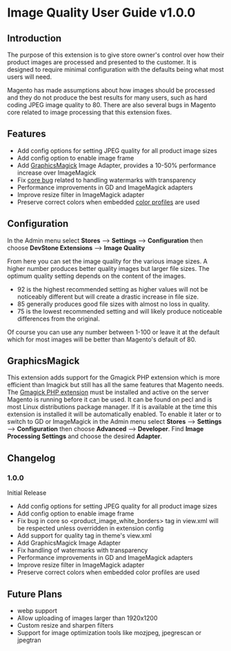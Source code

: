 
Image Quality User Guide v1.0.0
======

Introduction
------
The purpose of this extension is to give store owner's control over how their product images
are processed and presented to the customer. It is designed to require minimal configuration with the
defaults being what most users will need.

Magento has made assumptions about how images should be processed and they do not produce the best results 
for many users, such as hard coding JPEG image quality to 80. There are also several bugs in Magento core related to 
image processing that this extension fixes. 

Features
------
* Add config options for setting JPEG quality for all product image sizes
* Add config option to enable image frame
* Add [GraphicsMagick](http://www.graphicsmagick.org/) Image Adapter, provides a 10-50% performance increase over ImageMagick
* Fix [core bug](https://github.com/magento/magento2/issues/10661) related to handling watermarks with transparency 
* Performance improvements in GD and ImageMagick adapters
* Improve resize filter in ImageMagick adapter
* Preserve correct colors when embedded [color profiles](http://www.color.org) are used

Configuration
------
In the Admin menu select **Stores** ⟶ **Settings** ⟶ **Configuration** 
then choose **DevStone Extensions** ⟶ **Image Quality**

From here you can set the image quality for the various image sizes. 
A higher number produces better quality images but larger file sizes. The optimum quality setting depends on the content of the images.
* 92 is the highest recommended setting as higher values will not be noticeably different but will create a drastic increase in file size.
* 85 generally produces good file sizes with almost no loss in quality.
* 75 is the lowest recommended setting and will likely produce noticeable differences from the original.

Of course you can use any number between 1-100 or leave it at the default which for most images will be better than Magento's 
default of 80.

GraphicsMagick
------
This extension adds support for the Gmagick PHP extension which is more efficient than Imagick but still has all the same features that
Magento needs. The [Gmagick PHP extension](https://pecl.php.net/package/gmagick) must be installed and active on the server
Magento is running before it can be used. It can be found on pecl and is most Linux distributions package manager.
If it is available at the time this extension is installed it will be automatically enabled.
To enable it later or to switch to GD or ImageMagick in the Admin menu select **Stores** ⟶ **Settings** ⟶ **Configuration** 
then choose **Advanced** ⟶ **Developer**. Find **Image Processing Settings** and choose the desired **Adapter**.


Changelog
------
### 1.0.0 ###
Initial Release
* Add config options for setting JPEG quality for all product image sizes
* Add config option to enable image frame
* Fix bug in core so <product_image_white_borders> tag in view.xml will be respected unless overridden in extension config
* Add support for quality tag in theme's view.xml
* Add GraphicsMagick Image Adapter
* Fix handling of watermarks with transparency
* Performance improvements in GD and ImageMagick adapters
* Improve resize filter in ImageMagick adapter
* Preserve correct colors when embedded color profiles are used

Future Plans
------
* webp support
* Allow uploading of images larger than 1920x1200
* Custom resize and sharpen filters
* Support for image optimization tools like mozjpeg, jpegrescan or jpegtran

